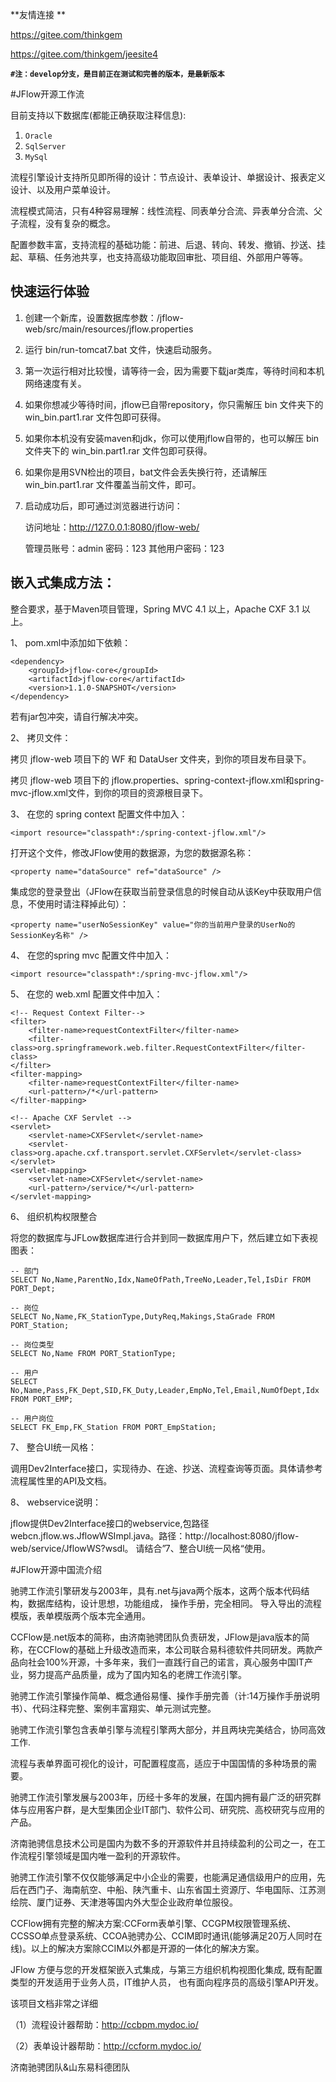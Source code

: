 ﻿**友情连接 **

https://gitee.com/thinkgem

https://gitee.com/thinkgem/jeesite4


 **`#注：develop分支，是目前正在测试和完善的版本，是最新版本`**

#JFlow开源工作流

目前支持以下数据库(都能正确获取注释信息):

1. `Oracle`
2. `SqlServer`
3. `MySql`

流程引擎设计支持所见即所得的设计：节点设计、表单设计、单据设计、报表定义设计、以及用户菜单设计。

流程模式简洁，只有4种容易理解：线性流程、同表单分合流、异表单分合流、父子流程，没有复杂的概念。

配置参数丰富，支持流程的基础功能：前进、后退、转向、转发、撤销、抄送、挂起、草稿、任务池共享，也支持高级功能取回审批、项目组、外部用户等等。


## 快速运行体验

1. 创建一个新库，设置数据库参数：/jflow-web/src/main/resources/jflow.properties

2. 运行 bin/run-tomcat7.bat 文件，快速启动服务。

3. 第一次运行相对比较慢，请等待一会，因为需要下载jar类库，等待时间和本机网络速度有关。

4. 如果你想减少等待时间，jflow已自带repository，你只需解压 bin 文件夹下的 win_bin.part1.rar 文件包即可获得。

5. 如果你本机没有安装maven和jdk，你可以使用jflow自带的，也可以解压 bin 文件夹下的 win_bin.part1.rar 文件包即可获得。
	
6. 如果你是用SVN检出的项目，bat文件会丢失换行符，还请解压 win_bin.part1.rar 文件覆盖当前文件，即可。 

7. 启动成功后，即可通过浏览器进行访问：

	访问地址：http://127.0.0.1:8080/jflow-web/
	
	管理员账号：admin  密码：123 其他用户密码：123


## 嵌入式集成方法：


整合要求，基于Maven项目管理，Spring MVC 4.1 以上，Apache CXF 3.1 以上。

1、 pom.xml中添加如下依赖：

```
<dependency>
    <groupId>jflow-core</groupId>
    <artifactId>jflow-core</artifactId>
    <version>1.1.0-SNAPSHOT</version>
</dependency>
```

若有jar包冲突，请自行解决冲突。

2、 拷贝文件：

拷贝 jflow-web 项目下的 WF 和 DataUser 文件夹，到你的项目发布目录下。

拷贝 jflow-web 项目下的 jflow.properties、spring-context-jflow.xml和spring-mvc-jflow.xml文件，到你的项目的资源根目录下。

3、 在您的 spring context 配置文件中加入：

```
<import resource="classpath*:/spring-context-jflow.xml"/>
```

打开这个文件，修改JFlow使用的数据源，为您的数据源名称：
```
<property name="dataSource" ref="dataSource" /> 
```
集成您的登录登出（JFlow在获取当前登录信息的时候自动从该Key中获取用户信息，不使用时请注释掉此句）：
```
<property name="userNoSessionKey" value="你的当前用户登录的UserNo的SessionKey名称" />
```

4、 在您的spring mvc 配置文件中加入：

```
<import resource="classpath*:/spring-mvc-jflow.xml"/>
```

5、 在您的 web.xml 配置文件中加入：

```
<!-- Request Context Filter-->
<filter>
	<filter-name>requestContextFilter</filter-name>
	<filter-class>org.springframework.web.filter.RequestContextFilter</filter-class>
</filter>
<filter-mapping>
	<filter-name>requestContextFilter</filter-name>
	<url-pattern>/*</url-pattern>
</filter-mapping>

<!-- Apache CXF Servlet -->
<servlet>
	<servlet-name>CXFServlet</servlet-name>
	<servlet-class>org.apache.cxf.transport.servlet.CXFServlet</servlet-class>
</servlet>
<servlet-mapping>
	<servlet-name>CXFServlet</servlet-name>
	<url-pattern>/service/*</url-pattern>
</servlet-mapping>
```

6、 组织机构权限整合

将您的数据库与JFLow数据库进行合并到同一数据库用户下，然后建立如下表视图表：

```
-- 部门
SELECT No,Name,ParentNo,Idx,NameOfPath,TreeNo,Leader,Tel,IsDir FROM PORT_Dept;

-- 岗位
SELECT No,Name,FK_StationType,DutyReq,Makings,StaGrade FROM PORT_Station;

-- 岗位类型
SELECT No,Name FROM PORT_StationType;

-- 用户
SELECT No,Name,Pass,FK_Dept,SID,FK_Duty,Leader,EmpNo,Tel,Email,NumOfDept,Idx FROM PORT_EMP;

-- 用户岗位
SELECT FK_Emp,FK_Station FROM PORT_EmpStation;
```
	
7、 整合UI统一风格：

调用Dev2Interface接口，实现待办、在途、抄送、流程查询等页面。具体请参考流程属性里的API及文档。

8、 webservice说明：

jflow提供Dev2Interface接口的webservice,包路径webcn.jflow.ws.JflowWSImpl.java。路径：http://localhost:8080/jflow-web/service/JflowWS?wsdl。
请结合”7、整合UI统一风格“使用。

#JFlow开源中国流介绍


驰骋工作流引擎研发与2003年，具有.net与java两个版本，这两个版本代码结构，数据库结构，设计思想，功能组成， 操作手册，完全相同。 导入导出的流程模版，表单模版两个版本完全通用。

CCFlow是.net版本的简称，由济南驰骋团队负责研发，JFlow是java版本的简称，在CCFlow的基础上升级改造而来，本公司联合易科德软件共同研发。两款产品向社会100%开源，十多年来，我们一直践行自己的诺言，真心服务中国IT产业，努力提高产品质量，成为了国内知名的老牌工作流引擎。

驰骋工作流引擎操作简单、概念通俗易懂、操作手册完善（计:14万操作手册说明书）、代码注释完整、案例丰富翔实、单元测试完整。

驰骋工作流引擎包含表单引擎与流程引擎两大部分，并且两块完美结合，协同高效工作.

流程与表单界面可视化的设计，可配置程度高，适应于中国国情的多种场景的需要。

驰骋工作流引擎发展与2003年，历经十多年的发展，在国内拥有最广泛的研究群体与应用客户群，是大型集团企业IT部门、软件公司、研究院、高校研究与应用的产品。

济南驰骋信息技术公司是国内为数不多的开源软件并且持续盈利的公司之一，在工作流程引擎领域是国内唯一盈利的开源软件。

驰骋工作流引擎不仅仅能够满足中小企业的需要，也能满足通信级用户的应用，先后在西门子、海南航空、中船、陕汽重卡、山东省国土资源厅、华电国际、江苏测绘院、厦门证券、天津港等国内外大型企业政府单位服役。

CCFlow拥有完整的解决方案:CCForm表单引擎、CCGPM权限管理系统、CCSSO单点登录系统、CCOA驰骋办公、CCIM即时通讯(能够满足20万人同时在线)。以上的解决方案除CCIM以外都是开源的一体化的解决方案。

JFlow 方便与您的开发框架嵌入式集成，与第三方组织机构视图化集成, 既有配置类型的开发适用于业务人员，IT维护人员， 也有面向程序员的高级引擎API开发。

该项目文档非常之详细

（1）流程设计器帮助：http://ccbpm.mydoc.io/

（2）表单设计器帮助：http://ccform.mydoc.io/

济南驰骋团队&山东易科德团队